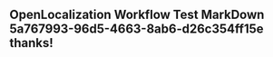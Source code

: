 <properties
ms.topic="hero-topic"
ms.test1="hero-topic"
ms.test2="test"/>

## OpenLocalization Workflow Test MarkDown 5a767993-96d5-4663-8ab6-d26c354ff15e thanks!
